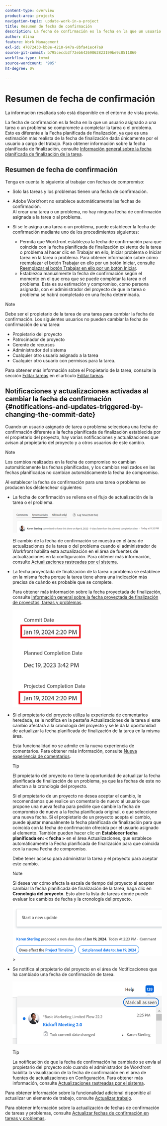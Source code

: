 ```yaml
---
content-type: overview
product-area: projects
navigation-topic: update-work-in-a-project
title: Resumen de fecha de confirmación
description: La fecha de confirmación es la fecha en la que un usuario asignado a una tarea o un problema se compromete a completar la tarea o el problema. Esto es diferente a la Fecha planificada de finalización, ya que es una estimación más realista de la fecha de finalización dada únicamente por el usuario a cargo del trabajo. Para obtener información acerca de la fecha planificada de finalización, consulte Información general sobre la fecha planificada de finalización de la tarea.
author: Alina
feature: Work Management
exl-id: 47072433-bb8e-4210-947a-8bfa41ec47a9
source-git-commit: b795ceccb3f72eb64269062823199be9c8511860
workflow-type: tm+mt
source-wordcount: '905'
ht-degree: 0%

---
```


# Resumen de fecha de confirmación

<span class="preview">La información resaltada solo está disponible en el entorno de vista previa.</span> <!--and in the Production environment for customers who have opted for the fast release process. For information about fast releases, see [Enable or disable fast releases for your organization](/help/quicksilver/administration-and-setup/set-up-workfront/configure-system-defaults/enable-fast-release-process.md). For information about the current release schedule, see [First Quarter 2024 release overview](/help/quicksilver/product-announcements/product-releases/24-q2-release-activity/24-q2-release-overview.md).-->

La fecha de confirmación es la fecha en la que un usuario asignado a una tarea o un problema se compromete a completar la tarea o el problema. Esto es diferente a la Fecha planificada de finalización, ya que es una estimación más realista de la fecha de finalización dada únicamente por el usuario a cargo del trabajo. Para obtener información sobre la fecha planificada de finalización, consulte [Información general sobre la fecha planificada de finalización de la tarea](../../../manage-work/tasks/task-information/task-planned-completion-date.md).

## Resumen de fecha de confirmación

Tenga en cuenta lo siguiente al trabajar con fechas de compromiso:

* Solo las tareas y los problemas tienen una fecha de confirmación.
* Adobe Workfront no establece automáticamente las fechas de confirmación.\
  Al crear una tarea o un problema, no hay ninguna fecha de confirmación asignada a la tarea o al problema.
* Si se le asigna una tarea o un problema, puede establecer la fecha de confirmación mediante uno de los procedimientos siguientes:

   * Permita que Workfront establezca la fecha de confirmación para que coincida con la fecha planificada de finalización existente de la tarea o problema al hacer clic en Trabajar en ello, Iniciar problema o Iniciar tarea en la tarea o problema. Para obtener información sobre cómo reemplazar el botón Trabajar en ello por un botón Iniciar, consulte  [Reemplazar el botón Trabajar en ello por un botón Iniciar](../../../people-teams-and-groups/create-and-manage-teams/work-on-it-button-to-start-button.md).
   * Establezca manualmente la fecha de confirmación según el momento en el que crea que se puede completar la tarea o el problema. Esta es su estimación y compromiso, como persona asignada, con el administrador del proyecto de que la tarea o problema se habrá completado en una fecha determinada.

>[!NOTE]
>
>Debe ser el propietario de la tarea de una tarea para cambiar la fecha de confirmación. Los siguientes usuarios no pueden cambiar la fecha de confirmación de una tarea:
>
>* Propietario del proyecto
>* Patrocinador de proyecto
>* Gerente de recursos
>* Administrador del sistema
>* Cualquier otro usuario asignado a la tarea
>* Cualquier otro usuario con permisos para la tarea.
>
>Para obtener más información sobre el Propietario de la tarea, consulte la sección [Editar tareas](../../../manage-work/tasks/manage-tasks/edit-tasks.md#assignments) en el artículo [Editar tareas](../../../manage-work/tasks/manage-tasks/edit-tasks.md).

## Notificaciones y actualizaciones activadas al cambiar la fecha de confirmación {#notifications-and-updates-triggered-by-changing-the-commit-date}

Cuando un usuario asignado de tarea o problema selecciona una fecha de confirmación diferente a la fecha planificada de finalización establecida por el propietario del proyecto, hay varias notificaciones y actualizaciones que avisan al propietario del proyecto y a otros usuarios de este cambio.

>[!NOTE]
>
>Los cambios realizados en la fecha de compromiso no cambian automáticamente las fechas planificadas, y los cambios realizados en las fechas planificadas no cambian automáticamente la fecha de compromiso.

Al establecer la fecha de confirmación para una tarea o problema se producen los déclencheur siguientes:

* La fecha de confirmación se rellena en el flujo de actualización de la tarea o el problema.

  <span class="preview">![](assets/update-stream-confirmation-that-commit-date-changed-nwe-350x73.png)</span>

  El cambio de la fecha de confirmación se muestra en el área de actualizaciones de la tarea o del problema cuando el administrador de Workfront habilita esta actualización en el área de fuentes de actualizaciones en la configuración. Para obtener más información, consulte [Actualizaciones rastreadas por el sistema](../../../administration-and-setup/set-up-workfront/system-tracked-update-feeds/system-tracked-update-feeds.md).

* La fecha proyectada de finalización de la tarea o problema se establece en la misma fecha porque la tarea tiene ahora una indicación más precisa de cuándo es probable que se complete.

  Para obtener más información sobre la fecha proyectada de finalización, consulte [Información general sobre la fecha proyectada de finalización de proyectos, tareas y problemas](../../../manage-work/projects/planning-a-project/project-projected-completion-date.md).

  ![](assets/task-projected-completion-date-in-details-highlighted-nwe-350x230.png)

* Si el propietario del proyecto utiliza la experiencia de comentarios heredada, se le notifica en la pestaña Actualizaciones de la tarea si este cambio afectará a la cronología del proyecto y se le da la oportunidad de actualizar la fecha planificada de finalización de la tarea en la misma área.

  Esta funcionalidad no se admite en la nueva experiencia de comentarios. Para obtener más información, consulte [Nueva experiencia de comentarios](/help/quicksilver/product-announcements/betas/new-commenting-experience-beta/unified-commenting-experience.md).

  >[!TIP]
  >
  >  El propietario del proyecto no tiene la oportunidad de actualizar la fecha planificada de finalización de un problema, ya que las fechas de este no afectan a la cronología del proyecto.

  Si el propietario de un proyecto no desea aceptar el cambio, le recomendamos que realice un comentario de nuevo al usuario que propone una nueva fecha para pedirle que cambie la fecha de compromiso de nuevo a la fecha planificada original, o que seleccione una nueva fecha. Si el propietario de un proyecto acepta el cambio, puede ajustar manualmente la fecha planificada de finalización para que coincida con la fecha de confirmación ofrecida por el usuario asignado al elemento. También pueden hacer clic en **Establecer fecha planificada en: &lt; fecha >** en el área Actualizaciones, que establece automáticamente la Fecha planificada de finalización para que coincida con la nueva Fecha de compromiso.

  Debe tener acceso para administrar la tarea y el proyecto para aceptar este cambio.

  >[!NOTE]
  >
  >Si desea ver cómo afecta la escala de tiempo del proyecto al aceptar cambiar la fecha planificada de finalización de la tarea, haga clic en **Cronología del proyecto**. Esto abre la lista de tareas donde puede evaluar los cambios de fecha y la cronología del proyecto.
  >
  >
  >![](assets/project-owner-notification-update-stream-that-commit-date-affects-project-timeline-highlighted-nwe-350x139.png)  >
  >

* Se notifica al propietario del proyecto en el área de Notificaciones que ha cambiado una fecha de confirmación de tarea.

  ![](assets/in-product-notification-commit-date-changed-nwe-350x149.png)

  <!--
  <p data-mc-conditions="QuicksilverOrClassic.Draft mode">(NOTE: the tip below is actually wrong and the updates feeds should not control this setting, but at this time it does, according to this issue in Hub: https://hub.workfront.com/issue/61e1aa5e0002a186fdd0a73a10db0fc3/updates?email-source=comm</p>
  -->

  >[!TIP]
  >
  >La notificación de que la fecha de confirmación ha cambiado se envía al propietario del proyecto solo cuando el administrador de Workfront habilita la visualización de la fecha de confirmación en el área de fuentes de actualizaciones en Configuración. Para obtener más información, consulte [Actualizaciones rastreadas por el sistema](../../../administration-and-setup/set-up-workfront/system-tracked-update-feeds/system-tracked-update-feeds.md).



Para obtener información sobre la funcionalidad adicional disponible al actualizar un elemento de trabajo, consulte  [Actualizar trabajo](../../../workfront-basics/updating-work-items-and-viewing-updates/update-work.md).

Para obtener información sobre la actualización de fechas de confirmación de tareas y problemas, consulte [Actualizar fechas de confirmación en tareas y problemas](../../../manage-work/projects/updating-work-in-a-project/update-commit-date-on-tasks-and-issues.md).

<!--
<div data-mc-conditions="QuicksilverOrClassic.Draft mode">
<h2>Update Commit Dates on tasks and issues</h2>
<p>(NOTE: moved to its own article) </p>
<p>Updating the Commit Date is identical for tasks and issues.</p>
<ol>
<li value="1"> <p>Go to a task or issue that you are assigned to as the <strong>Task Owner</strong>.</p> <p>For more information about finding out who the Task Owner for an issue or task is, see the section <a href="../../../manage-work/tasks/manage-tasks/edit-tasks.md#assignments" class="MCXref xref">Edit tasks</a> in the article <a href="../../../manage-work/tasks/manage-tasks/edit-tasks.md" class="MCXref xref">Edit tasks</a>.</p> </li>
<li value="2"> <p>Click Work on it in the task or issue header</p> <p>Or</p> <p>Click <strong>Start Task</strong> or <strong>Start Issue</strong> if the Work on it button has been customized in your environment to indicate that you are now working on the work item. </p> <p>At this time, the Commit Date and the Planned Completion Date of the task or issue are the same.</p> </li>
<li value="3"> <p data-mc-conditions="QuicksilverOrClassic.Quicksilver">(Optional) If you clicked Start Task or Start Issue, click <strong>Undo</strong> in the lower-left corner of the screen. The Commit Date is removed. </p> <p>For information about replacing the Work On It button with a Start button, see <span href="../../../people-teams-and-groups/create-and-manage-teams/work-on-it-button-to-start-button.md"><a href="../../../people-teams-and-groups/create-and-manage-teams/work-on-it-button-to-start-button.md" class="MCXref xref">Replace the Work On It button with a Start button</a></span>.</p> <note type="tip">
The option to undo your selection to start your work is not available when you click
<span style="font-weight: bold;" data-mc-conditions="QuicksilverOrClassic.Quicksilver">Work on it</span>.
</note> </li>
<li value="4"> <p> Expand the <strong>This will be done by</strong> date picker, and select a new Commit Date.</p>
<div>
<div data-mc-conditions="QuicksilverOrClassic.Quicksilver">
<p>Click <strong>Updates</strong> in the left panel, then click the <strong>Start a new update</strong>><strong>Commit Date</strong></p>
<p>Or</p>
<p>Click <strong>Task Details</strong> or <strong>Issue Details</strong> in the left panel, then double click <strong>Commit Date</strong> and select a new date from calendar. </p>
</div>
<p>The Commit Date and the Planned Completion date are no longer the same.</p>
<p>Instead, the Commit Date and the Projected Completion Date of the task or issue become the same.</p>
<p>The changes are saved automatically.</p>
<p>The Project Owner is notified that you have suggested a new Commit Date for the task or issue and can, at this time, update the Planned Completion Date of the task or issue to match the Commit Date you suggested. For information about the notifications and updates that are triggered by this change, see the section <a href="#notifications-and-updates-triggered-by-changing-the-commit-date" class="MCXref xref">Notifications and updates triggered by changing the Commit Date</a> in this article.</p>
</div> </li>
</ol>
</div>
-->

